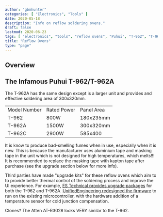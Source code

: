 ```yaml
---
author: "gbmhunter"
categories: [ "Electronics", "Tools" ]
date: 2020-05-18
description: "Info on reflow soldering ovens."
draft: false
lastmod: 2020-06-23
tags: [ "electronics", "tools", "reflow ovens", "Puhui", "T-962", "T-962A", "T-962C", "soldering", "Atten", "AT-R3028" ]
title: "Reflow Ovens"
type: "page"
---
```


## Overview

## The Infamous Puhui T-962/T-962A

The T-962A has the same design except is a larger unit and provides and effective soldering area of 300x320mm.

<table>
  <tbody>
    <tr>
      <td>Model Number</td>
      <td>Rated Power</td>
      <td>Panel Area</td>
    </tr>
    <tr>
      <td>T-962</td>
      <td>800W</td>
      <td>180x235mm</td>
    </tr>
    <tr>
      <td>T-962A</td>
      <td>1500W</td>
      <td>300x320mm</td>
    </tr>
    <tr>
      <td>T-962C</td>
      <td>2900W</td>
      <td>585x400</td>
    </tr>
  </tbody>
</table>

It is know to produce bad-smelling fumes when in use, especially when it is new. This is because the manufacturer uses aluminium tape and masking tape in the unit which is not designed for high temperatures, which melts!!! It is recommended to replace the masking tape with kapton tape after purchase (see the upgrade section below for more info).

Third parties have made "upgrade kits" for these reflow ovens which aim to to provide better thermal control of the soldering process and improve the UI experience. For example, [ES Technical provides upgrade packages](https://www.estechnical.co.uk/products/reflow-oven-controllers?gclid=EAIaIQobChMI3KXlo7X_5gIVknZgCh11oAU-EAMYASAAEgIFtfD_BwE) for both the T-962 and T-962A. [UnifiedEngineering redesigned the firmware](https://github.com/UnifiedEngineering/T-962-improvements) to run on the existing microcontroller, with the hardware addition of a temperature sensor for cold junction compensation.

Clones? The Atten AT-R3028 looks VERY similar to the T-962.

